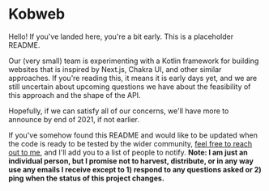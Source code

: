 # Kobweb

Hello! If you've landed here, you're a bit early. This is a placeholder README.

Our (very small) team is experimenting with a Kotlin framework for building websites that is inspired by Next.js, Chakra
UI, and other similar approaches. If you're reading this, it means it is early days yet, and we are still uncertain 
about upcoming questions we have about the feasibility of this approach and the shape of the API.

Hopefully, if we can satisfy all of our concerns, we'll have more to announce by end of 2021, if not earlier.

If you've somehow found this README and would like to be updated when the code is ready to be tested by the wider
community, [feel free to reach out to me](mailto:bitspittle@gmail.com), and I'll add you to a list of people to notify.
**Note: I am just an individual person, but I promise not to harvest, distribute, or in any way use any emails I
receive except to 1) respond to any questions asked or 2) ping when the status of this project changes.**

